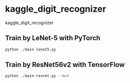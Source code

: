 # kaggle_digit_recognizer

kaggle_digit_recognizer

## Train by LeNet-5 with PyTorch

```python
python ./main-lenet5.py
```

## Train by ResNet56v2 with TensorFlow

```python
python ./main-resnet.py --n=6
```
